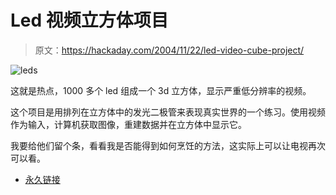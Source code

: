 # Led 视频立方体项目

> 原文：<https://hackaday.com/2004/11/22/led-video-cube-project/>

![leds](img/1ab3c72f2b73a37013ee1eaa7ce283d5.png)

这就是热点，1000 多个 led 组成一个 3d 立方体，显示严重低分辨率的视频。

这个项目是用排列在立方体中的发光二极管来表现真实世界的一个练习。使用视频作为输入，计算机获取图像，重建数据并在立方体中显示它。

我要给他们留个条，看看我是否能得到如何烹饪的方法，这实际上可以让电视再次可以看。

*   [永久链接](http://www.toddholoubek.com/projects/ledpage/)